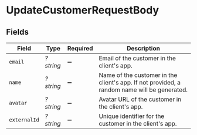 # UpdateCustomerRequestBody


## Fields

| Field                                                                                       | Type                                                                                        | Required                                                                                    | Description                                                                                 |
| ------------------------------------------------------------------------------------------- | ------------------------------------------------------------------------------------------- | ------------------------------------------------------------------------------------------- | ------------------------------------------------------------------------------------------- |
| `email`                                                                                     | *?string*                                                                                   | :heavy_minus_sign:                                                                          | Email of the customer in the client's app.                                                  |
| `name`                                                                                      | *?string*                                                                                   | :heavy_minus_sign:                                                                          | Name of the customer in the client's app. If not provided, a random name will be generated. |
| `avatar`                                                                                    | *?string*                                                                                   | :heavy_minus_sign:                                                                          | Avatar URL of the customer in the client's app.                                             |
| `externalId`                                                                                | *?string*                                                                                   | :heavy_minus_sign:                                                                          | Unique identifier for the customer in the client's app.                                     |